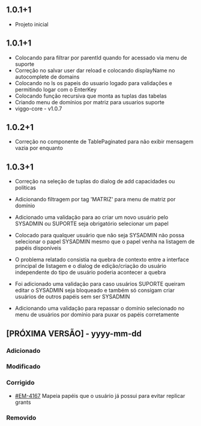 ## 1.0.1+1

* Projeto inicial

## 1.0.1+1

* Colocando para filtrar por parentId quando for acessado via menu de suporte
* Correção no salvar user dar reload e colocando displayName no autocomplete de domains
* Colocando no ls os papeis do usuario logado para validações e permitindo logar com o EnterKey
* Colocando função recursiva que monta as tuplas das tabelas
* Criando menu de domínios por matriz para usuarios suporte
* viggo-core - v1.0.7

## 1.0.2+1

* Correção no componente de TablePaginated para não exibir mensagem vazia por enquanto

## 1.0.3+1

* Correção na seleção de tuplas do dialog de add capacidades ou políticas

* Adicionando filtragem por tag 'MATRIZ' para menu de matriz por domínio

* Adicionado uma validação para ao criar um novo usuário pelo SYSADMIN ou SUPORTE seja obrigatório selecionar um papel

* Colocado para qualquer usuário que não seja SYSADMIN não possa selecionar o papel SYSADMIN mesmo que o papel venha na listagem de papéis disponíveis

* O problema relatado consistia na quebra de contexto entre a interface principal de listagem e o dialog de edição/criação do usuário independente do tipo de usuário poderia acontecer a quebra

* Foi adicionado uma validação para caso usuários SUPORTE queiram editar o SYSADMIN seja bloqueado e também só consigam criar usuários de outros papéis sem ser SYSADMIN

* Adicionando uma validação para repassar o domínio selecionado no menu de usuários por domínio para puxar os papéis corretamente

## [PRÓXIMA VERSÃO] - yyyy-mm-dd

### Adicionado

### Modificado

### Corrigido

- [#EM-4167](https://viggosistemas.atlassian.net/browse/EM-4167) Mapeia papéis que o usuário já possui para evitar replicar grants

### Removido